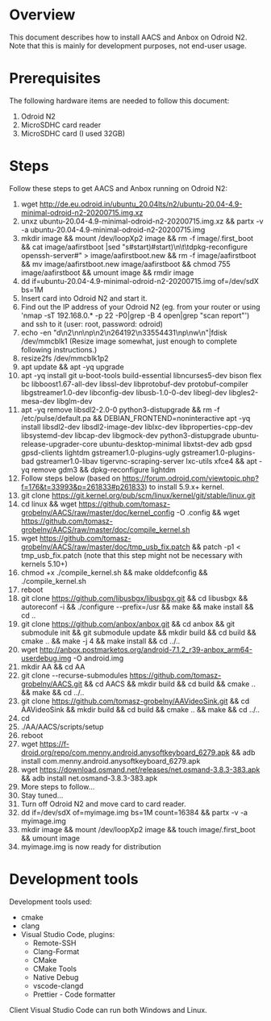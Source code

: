 # Overview
This document describes how to install AACS and Anbox on Odroid N2. Note that this is mainly for development purposes, not end-user usage.

# Prerequisites
The following hardware items are needed to follow this document:
1. Odroid N2
2. MicroSDHC card reader
3. MicroSDHC card (I used 32GB)

# Steps
Follow these steps to get AACS and Anbox running on Odroid N2:
1. wget http://de.eu.odroid.in/ubuntu_20.04lts/n2/ubuntu-20.04-4.9-minimal-odroid-n2-20200715.img.xz
1. unxz ubuntu-20.04-4.9-minimal-odroid-n2-20200715.img.xz && partx -v -a ubuntu-20.04-4.9-minimal-odroid-n2-20200715.img
1. mkdir image && mount /dev/loopXp2 image && rm -f image/.first_boot && cat image/aafirstboot |sed "s#start)#start)\n\t\tdpkg-reconfigure openssh-server#" > image/aafirstboot.new && rm -f image/aafirstboot && mv image/aafirstboot.new image/aafirstboot && chmod 755 image/aafirstboot && umount image && rmdir image
1. dd if=ubuntu-20.04-4.9-minimal-odroid-n2-20200715.img of=/dev/sdX bs=1M
1. Insert card into Odroid N2 and start it.
1. Find out the IP address of your Odroid N2 (eg. from your router or using 'nmap -sT 192.168.0.* -p 22 -P0|grep -B 4 open|grep "scan report"') and ssh to it (user: root, password: odroid)
1. echo -en "d\n2\nn\np\n2\n264192\n33554431\np\nw\n"|fdisk /dev/mmcblk1 (Resize image somewhat, just enough to complete following instructions.)
1. resize2fs /dev/mmcblk1p2
1. apt update && apt -yq upgrade
1. apt -yq install git u-boot-tools build-essential libncurses5-dev bison flex bc libboost1.67-all-dev libssl-dev libprotobuf-dev protobuf-compiler libgstreamer1.0-dev libconfig-dev libusb-1.0-0-dev libegl-dev libgles2-mesa-dev libglm-dev
1. apt -yq remove libsdl2-2.0-0 python3-distupgrade && rm -f /etc/pulse/default.pa && DEBIAN_FRONTEND=noninteractive apt -yq install libsdl2-dev libsdl2-image-dev liblxc-dev libproperties-cpp-dev libsystemd-dev libcap-dev libgmock-dev python3-distupgrade ubuntu-release-upgrader-core ubuntu-desktop-minimal libxtst-dev adb gpsd gpsd-clients lightdm gstreamer1.0-plugins-ugly gstreamer1.0-plugins-bad gstreamer1.0-libav tigervnc-scraping-server lxc-utils xfce4 && apt -yq remove gdm3 && dpkg-reconfigure lightdm
1. Follow steps below (based on https://forum.odroid.com/viewtopic.php?f=176&t=33993&p=261833#p261833) to install 5.9.x+ kernel.
1. git clone https://git.kernel.org/pub/scm/linux/kernel/git/stable/linux.git
1. cd linux && wget https://github.com/tomasz-grobelny/AACS/raw/master/doc/kernel_config -O .config && wget https://github.com/tomasz-grobelny/AACS/raw/master/doc/compile_kernel.sh
1. wget https://github.com/tomasz-grobelny/AACS/raw/master/doc/tmp_usb_fix.patch && patch -p1 < tmp_usb_fix.patch (note that this step might not be necessary with kernels 5.10+)
1. chmod +x ./compile_kernel.sh && make olddefconfig && ./compile_kernel.sh
1. reboot
1. git clone https://github.com/libusbgx/libusbgx.git && cd libusbgx && autoreconf -i && ./configure --prefix=/usr && make && make install && cd ..
1. git clone https://github.com/anbox/anbox.git && cd anbox && git submodule init && git submodule update && mkdir build && cd build && cmake .. && make -j 4 && make install && cd ../..
1. wget http://anbox.postmarketos.org/android-7.1.2_r39-anbox_arm64-userdebug.img -O android.img
1. mkdir AA && cd AA
1. git clone --recurse-submodules https://github.com/tomasz-grobelny/AACS.git && cd AACS && mkdir build && cd build && cmake .. && make && cd ../..
1. git clone https://github.com/tomasz-grobelny/AAVideoSink.git && cd AAVideoSink && mkdir build && cd build && cmake .. && make && cd ../..
1. cd
1. ./AA/AACS/scripts/setup
1. reboot
1. wget https://f-droid.org/repo/com.menny.android.anysoftkeyboard_6279.apk && adb install com.menny.android.anysoftkeyboard_6279.apk
1. wget https://download.osmand.net/releases/net.osmand-3.8.3-383.apk && adb install net.osmand-3.8.3-383.apk
1. More steps to follow...
1. Stay tuned...
1. Turn off Odroid N2 and move card to card reader.
1. dd if=/dev/sdX of=myimage.img bs=1M count=16384 && partx -v -a myimage.img
1. mkdir image && mount /dev/loopXp2 image && touch image/.first_boot && umount image
1. myimage.img is now ready for distribution

# Development tools
Development tools used:
* cmake
* clang
* Visual Studio Code, plugins:
    * Remote-SSH
    * Clang-Format
    * CMake
    * CMake Tools
    * Native Debug
    * vscode-clangd
    * Prettier - Code formatter

Client Visual Studio Code can run both Windows and Linux.
